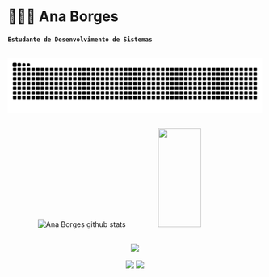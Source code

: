 # 👩🏻‍💻 Ana Borges
**`Estudante de Desenvolvimento de Sistemas`**


 ##
 
</div>
 <picture align="center">
  <source media="(prefers-color-scheme: dark)" srcset="https://raw.githubusercontent.com/bgsana/bgsana/output/github-contribution-grid-snake-dark.svg">
  <source media="(prefers-color-scheme: light)" srcset="https://raw.githubusercontent.com/bgsana/bgsana/output/github-contribution-grid-snake-dark.svg">
  <img align="center" alt="github contribution grid snake animation" src="https://raw.githubusercontent.com/bgsana/bgsana/output/github-contribution-grid-snake.svg">
</picture>

##

<div align="center">  
<img width="49%" height="195px" src="https://github-readme-stats.vercel.app/api?username=bgsana&show_icons=true&count_private=true&hide_border=true&title_color=8a2be2&icon_color=8a2be2&text_color=c9d1d9&bg_color=0d1117" alt="Ana Borges github stats" /> 
<img width="41%" height="195px" src="https://github-readme-stats.vercel.app/api/top-langs/?username=bgsana&layout=compact&hide_border=true&title_color=8a2be2&text_color=8a2be2&bg_color=0d1117" />
</div>

##

<p align="center">
  <a href="https://skillicons.dev">
    <img src="https://skillicons.dev/icons?i=git,github,vscode,visualstudio,figma,html,css,js,bootstrap,cs,dotnet,mysql" />
  </a>
</p>

<div align="center"> 
  <a href="mailto:bgs.ana@gmail.com"><img src="https://img.shields.io/badge/-Gmail-%23800080?style=for-the-badge&logo=gmail&logoColor=white" target="_blank"></a>
  <a href="https://www.linkedin.com/in/ana-l%C3%ADvia-borges-da-silva-96b959350/" target="_blank"><img src="https://img.shields.io/badge/-LinkedIn-%23800080?style=for-the-badge&logo=linkedin&logoColor=white" target="_blank"></a>
</div>

